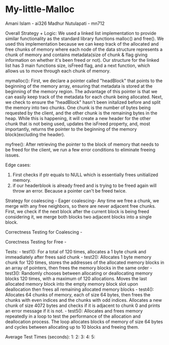 # My-little-Malloc
Amani Islam - ai326
Madhur Nutulapati - mn712

Overall Strategy + Logic: 
We used a linked list implementation to provide similar functionality as the standard library functions malloc() and free(). We used this implementation because we can keep track of the allocated and free chunks of memory where each node of the data structure represents a chunk of memory and contains metadata(size of chunk & flag giving information on whether it's been freed or not). Our structure for the linked list has 3 main functions size, isFreed flag, and a next function, which allows us to move through each chunk of memory.   
 
mymalloc():
First,  we declare a pointer called "headBlock" that points to the beginning of the memory array, ensuring that metadata is stored at the beginning of the memory region. The advantage of this pointer is that we can easily keep track of the metadata for each chunk being allocated. Next, we check to ensure the "headBlock" hasn't been initalized before and split the memory into two chunks. One chunk is the number of bytes being requested by the client, and the other chunk is the remaining bytes in the heap. While this is happening, it will create a new header for the other chunk that is not being used, updates the isFreed property, and, most importantly, returns the pointer to the beginning of the memory block(excluding the header). 

myfree(): 
After retrieving the pointer to the block of memory that needs to be freed for the client, we run a few error conditions to eliminate freeing issues.

Edge cases: 
1. First checks if ptr equals to NULL which is essentially frees unitialized memory. 
2. if our headerblook is already freed and is trying to be freed again will throw an error. Because a pointer can't be freed twice. 


Strategy for coalescing - Eager coalescing- Any time we free a chunk, we merge with any free neighbors, so there are never adjacent free chunks. First, we check if the next block after the current block is being freed considering it, we merge both blocks two adjacent blocks into a single block. 

Correctness Testing for Coalescing - 

Corectness Testing for Free - 

Tests:
    - test1(): For a total of 120 times, allocates a 1 byte chunk and immeadiately after frees said chunk
    - test2(): Allocates 1 byte memory chunk for 120 times, stores the addresses of the allocated memory blocks in an array of pointers, then frees the memory blocks in the same order
    - test3(): Randomly chooses between allocating or deallocating memory blocks 120 times, with a maximum of 120 allocations. Moves the last allocated memory block into the empty memory block slot upon deallocation then frees all remaining allocated memory blocks
    - test4(): Allocates 64 chunks of memory, each of size 64 bytes, then frees the chunks with even indices and the chunks with odd indices. Allocates a new chunk of size 4072 bytes and checks if it is adjacent to chunk 0 and prints an error message if it is not.
    - test5(): Allocates and frees memory repeatedly in a loop to test the performance of the allocation and deallocation process. The loop allocates blocks of memory of size 64 bytes and cycles between allocating up to 10 blocks and freeing them.

Average Test Times (seconds):
    1: 
    2: 
    3: 
    4: 
    5: 

